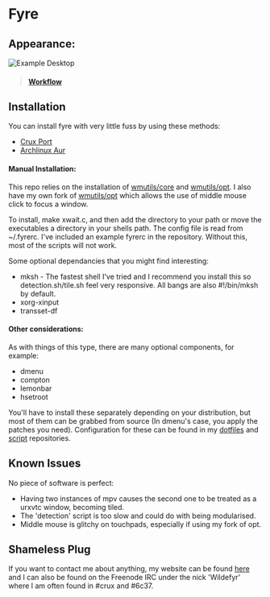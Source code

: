 Fyre
====

Appearance:
-----------

![Example Desktop](https://github.com/Wildefyr/wildconfig/blob/master/screenshots/fyre2015-08-27.png)
> #### [Workflow]()

Installation
------------

You can install fyre with very little fuss by using these methods:

- [Crux Port](https://github.com/wildefyr/wild-crux-ports)
- [Archlinux Aur]()

#### Manual Installation:

This repo relies on the installation of
[wmutils/core](https://github.com/wmutils/core) and
[wmutils/opt](https://github.com/wmutils/opt). I also have my own fork of
[wmutils/opt](https://github.com/wildefyr/opt) which allows the use of middle
mouse click to focus a window.

To install, make xwait.c, and then add the directory to your path or move the
executables a directory in your shells path. The config file is read from
~/.fyrerc. I've included an example fyrerc in the repository. Without this,
most of the scripts will not work.

Some optional dependancies that you might find interesting:

- mksh - The fastest shell I've tried and I recommend you install this so
  detection.sh/tile.sh feel very responsive. All bangs are also #!/bin/mksh by
  default.
- xorg-xinput
- transset-df

#### Other considerations:

As with things of this type, there are many optional components, for example:

- dmenu
- compton
- lemonbar
- hsetroot

You'll have to install these separately depending on your distribution, but
most of them can be grabbed from source (In dmenu's case, you apply the patches
you need). Configuration for these can be found in my
[dotfiles](https://github.com/Wildefyr/wildconfig) and
[script](https://github.com/Wildefyr/scripts) repositories.

Known Issues
------------

No piece of software is perfect:

- Having two instances of mpv causes the second one to be treated as a urxvtc
  window, becoming tiled.
- The 'detection' script is too slow and could do with being modularised.
- Middle mouse is glitchy on touchpads, especially if using my fork of opt.

Shameless Plug
--------------

If you want to contact me about anything, my website can be found
[here](http://wildefyr.net) and I can also be found on the Freenode IRC under
the nick 'Wildefyr' where I am often found in #crux and #6c37.

